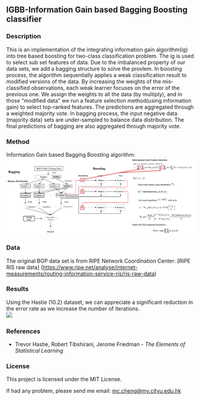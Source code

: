 
## IGBB-Information Gain based Bagging Boosting classifier

### Description

This is an implementation of the integrating information gain algorithm(ig) into tree based boosting for two-class classification problem. The ig is used to select sub set features of data. Due to the imbalanced property of our data sets, we add a bagging structure to solve the provlem.
In boosting process, the algorithm sequentially applies a weak classification result to modified versions of the data. 
By increasing the weights of the mis-classified observations, each weak learner focuses on the error of the previous one. 
We assign the weights to all the data (by multiply), and in those "modified data" we run a feature selection method(using information gain) to select top-ranked features.
The predictions are aggregated through a weighted majority vote.
In bagging process, the input negative data (majority data) sets are under-sampled to balance data distribution.
The final predictions  of bagging are also aggregated through majority vote.

### Method 
Information Gain based Bagging Boosting algorithm:<br />
<img src="https://github.com/designer357/IGBB/blob/master/images/igbb.png"> <br />
### Data 
The original BGP data set is from RIPE Network Coordination Center: [RIPE RIS raw data] (https://www.ripe.net/analyse/internet-measurements/routing-information-service-ris/ris-raw-data)  
### Results
Using the Hastie (10.2) dataset, we can appreciate a significant reduction in the error rate as we increase the number of iterations. <br />
<img src="https://github.com/jaimeps/adaboost-implementation/blob/master/images/error_rate.png" width="500"> <br />


### References
- Trevor Hastie, Robert Tibshirani, Jerome Friedman - *The Elements of Statistical Learning*
### License
This project is licensed under the MIT License.

If had any problem, please send me email: mc.cheng@my.cityu.edu.hk